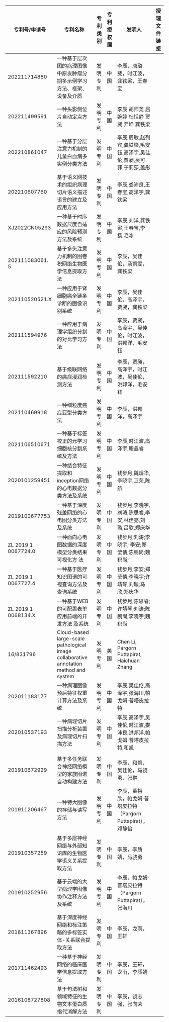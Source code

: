 | 专利号/申请号             | 专利名称                                                                                  | 专利类别 | 专利授权国 | 发明人                                         | 授理文件链接 |
|---------------------|---------------------------------------------------------------------------------------|------|-------|---------------------------------------------|--------|
| 202211714880        | 一种基于层次图的病理图像中原发肿瘤分期多示例学习方法、框架、设备及介质                                                   | 发明专利 | 中国    | 李辰，唐璐斐，时江波，龚铁梁，王春宝                          |        |
| 202211499591        | 一种头影侧位片自动定点方法                                                                         | 发明专利 | 中国    | 李辰 胡师尧 屈婉婷 杜恬静 贾昶 亓坤 龚铁梁                    |        |
| 202210861047        | 一种基于分层注意力机制的儿童白血病多实例分类方法                                                              | 发明专利 | 中国    | 李辰,周敏,赵列宾,龚铁梁,毛安钰,高泽宇,吴佳伦,贾昶,吴可菲,于莉莎,盖彤     |        |
| 202210607760        | 基于语义网技术的组织病理切片语义描述语言的建立及应用方法                                                          | 发明专利 | 中国    | 李辰,娄沛良,王春宝,高泽宇,龚铁梁                          |        |
| XJ2022CN05293       | 一种基于时序数据尺度自适应的风险预测方法及系统                                                               | 发明专利 | 中国    | 李辰,刘洋,龚铁梁,王春宝,李扬,毛冰                         |        |
| 202111083061. 5     | 基于多头注意力机制的图卷积网络生物医学信息提取方法                                                             | 发明专利 | 中国    | 李辰，吴佳伦，汤凯雯，龚铁梁                              |        |
| 202110520521.X      | 一种应用于肾细胞癌全链条诊断的图像识别系统                                                                 | 发明专利 | 中国    | 李辰，吴佳伦，高泽宇，贾昶，龚铁梁                           |        |
| 202111594976        | 一种应用于病理学组织分割的对比学习方法                                                                   | 发明专利 | 中国    | 李辰，贾昶，高泽宇，吴佳伦，时江波，洪邦洋，毛安钰                   |        |
|                     |                                                                                       |      |       |                                             |        |
| 202111592210        | 基于级联网络的癌症浸润检测方法                                                                       | 发明专利 | 中国    | 李辰，贾昶，高泽宇，时江波，吴佳伦，洪邦洋，毛安钰                   |        |
| 202110469918        | 一种细粒度癌症亚型分类方法                                                                         | 发明专利 | 中国    | 李辰，洪邦洋，高泽宇                                  |        |
| 2021106510671       | 一种基于标签校正的元学习细胞核分割系统及方法                                                                | 发明专利 | 中国    | 李辰,时江波,高泽宇,鲍鑫睿                              |        |
| 2020101259451       | 一种结合特征提取和inception网络的心电数据分类方法及系统                                                      | 发明专利 | 中国    | 钱步月,魏煜华,李晓宇,卫荣,陈航                           |        |
| 2019100677753       | 一种基于深度残差网络的心电图分类方法及系统                                                                 | 发明专利 | 中国    | 钱步月,李晓宇,刘涛,陈思睿,李安,林佳亮,刘璇,吕欣,郑庆华             |        |
| ZL 2019 1 0067724.0 | 一种面向心电图数据的深度模型分类结果可视化方 法                                                              | 发明专利 | 中国    | 钱步月;刘涛;李晓宇; 李安;郑莹倩;陈鹏岗;魏积尚;                 |        |
| ZL 2019 1 0067727.4 | 一种基于医疗知识图谱的可视查询方法及查询系统                                                                | 发明专利 | 中国    | 钱步月;李安;郑莹倩;李晓宇;许靖琴;刘璇;马欣;郑庆华                |        |
| ZL 2019 1 0068134.X | 一种基于WEB的可配置表单应用前端的开发方法 及系统                                                            | 发明专利 | 中国    | 钱步月;陈思睿;许靖琴;刘涛;陈鹏岗;李晓宇;魏积尚                  |        |
| 16/831796           | Cloud-based large-scale pathological image collaborative annotation method and system | 发明专利 | 美国    | Chen Li, Pargorn Puttapirat, Haichuan Zhang |        |
| 202011183177        | 一种病理图像预后特征权重计算方法及系统                                                                   | 发明专利 | 中国    | 李辰,吴佳伦,高泽宇,张海川,帕戈姆·普塔皮拉特                    |        |
| 202010537193        | 一种病理切片扫描分析装置及病理切片扫描方法                                                                 | 发明专利 | 中国    | 李辰,高泽宇,吴佳伦,时江波,娄沛良,洪邦洋,帕戈姆·普塔皮拉特,和凯         |        |
|                     |                                                                                       |      |       |                                             |        |
| 201910672929        | 基于多任务联合神经网络模型的家族图谱自动构建方法                                                              | 发明专利 | 中国    | 李辰，和凯，吴佳伦，马骁勇，张翀                            |        |
| 201911206467        | 一种特大图像的存储与读写方法                                                                        | 发明专利 | 中国    | 李辰，董裕欣，帕戈姆·普塔皮拉特（Pargorn Puttapirat），邓静怡    |        |
| 201910357259        | 基于多层神经网络与外部知识库的生物医学语义关系提取方法                                                           | 发明专利 | 中国    | 李辰，李质婧，马骁勇                                  |        |
| 201910252956        | 基于云端的大型病理学图像协作注释方法及系统                                                                 | 发明专利 | 中国    | 李辰，帕戈姆·普塔皮拉特（Pargorn Puttapirat），张海川        |        |
| 201811367896        | 基于深度神经网络和标注策略的多标签实体-关系联合提取方法                                                          | 发明专利 | 中国    | 李辰，龙雨，王轩                                    |        |
| 201711462493        | 一种基于神经网络的临床医学信息提取方法                                                                   | 发明专利 | 中国    | 李辰，王轩，龙雨，李质婧                                |        |
| 2016108727808       | 基于句法树和领域特征的生物文本蛋白质指代消解方法                                                              | 发明专利 | 中国    | 李辰，饶志强，张向荣                                  |        |
